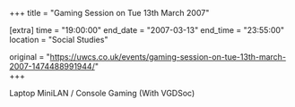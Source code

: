 +++
title = "Gaming Session on Tue 13th March 2007"

[extra]
time = "19:00:00"
end_date = "2007-03-13"
end_time = "23:55:00"
location = "Social Studies"

original = "https://uwcs.co.uk/events/gaming-session-on-tue-13th-march-2007-1474488991944/"    
+++

Laptop MiniLAN / Console Gaming (With VGDSoc)

